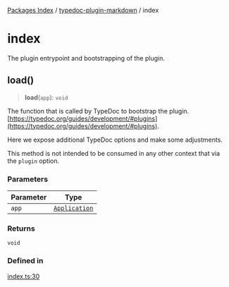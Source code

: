 [Packages Index](../../README.md) / [typedoc-plugin-markdown](../README.md) / index

# index

The plugin entrypoint and bootstrapping of the plugin.

## load()

> **load**(`app`): `void`

The function that is called by TypeDoc to bootstrap the plugin. [https://typedoc.org/guides/development/#plugins](https://typedoc.org/guides/development/#plugins).

Here we expose additional TypeDoc options and make some adjustments.

This method is not intended to be consumed in any other context that via the `plugin` option.

### Parameters

| Parameter | Type                                                              |
| --------- | ----------------------------------------------------------------- |
| `app`     | [`Application`](https://typedoc.org/api/classes/Application.html) |

### Returns

`void`

### Defined in

[index.ts:30](https://github.com/typedoc2md/typedoc-plugin-markdown/blob/352ce41370cee18034e72b7c2f3874bbfe56f96f/packages/typedoc-plugin-markdown/src/index.ts#L30)
